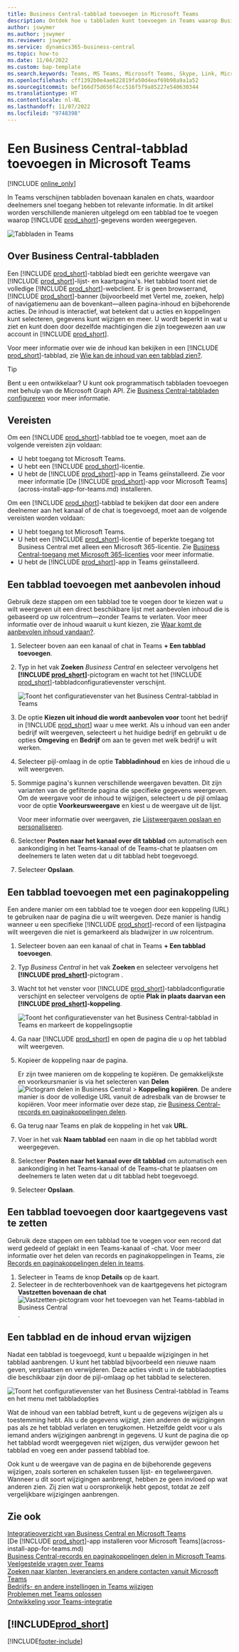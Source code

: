 ```yaml
---
title: Business Central-tabblad toevoegen in Microsoft Teams
description: Ontdek hoe u tabbladen kunt toevoegen in Teams waarop Business Central-pagina's worden weergeven.
author: jswymer
ms.author: jswymer
ms.reviewer: jswymer
ms.service: dynamics365-business-central
ms.topic: how-to
ms.date: 11/04/2022
ms.custom: bap-template
ms.search.keywords: Teams, MS Teams, Microsoft Teams, Skype, Link, Microsoft 365, collaborate, collaboration, teamwork, share records, tab
ms.openlocfilehash: cff1392b0e4ae622819fa50d4eaf69b98a9a1a52
ms.sourcegitcommit: bef166d75d656f4cc516f5f9a85227e540630344
ms.translationtype: HT
ms.contentlocale: nl-NL
ms.lasthandoff: 11/07/2022
ms.locfileid: "9748398"
---
```

# <a name="add-business-central-tab-in-microsoft-teams"></a>Een Business Central-tabblad toevoegen in Microsoft Teams

[!INCLUDE [online_only](includes/online_only.md)]

In Teams verschijnen tabbladen bovenaan kanalen en chats, waardoor deelnemers snel toegang hebben tot relevante informatie. In dit artikel worden verschillende manieren uitgelegd om een tabblad toe te voegen waarop [!INCLUDE [prod_short](includes/prod_short.md)]-gegevens worden weergegeven.

![Tabbladen in Teams](media/teams-tabs-border.png)

## <a name="about-business-central-tabs"></a>Over Business Central-tabbladen

Een [!INCLUDE [prod_short](includes/prod_short.md)]-tabblad biedt een gerichte weergave van [!INCLUDE [prod_short](includes/prod_short.md)]-lijst- en kaartpagina's. Het tabblad toont niet de volledige [!INCLUDE [prod_short](includes/prod_short.md)]-webclient. Er is geen browserrand, [!INCLUDE [prod_short](includes/prod_short.md)]-banner (bijvoorbeeld met Vertel me, zoeken, help) of navigatiemenu aan de bovenkant&mdash;alleen pagina-inhoud en bijbehorende acties. De inhoud is interactief, wat betekent dat u acties en koppelingen kunt selecteren, gegevens kunt wijzigen en meer. U wordt beperkt in wat u ziet en kunt doen door dezelfde machtigingen die zijn toegewezen aan uw account in [!INCLUDE [prod_short](includes/prod_short.md)].

Voor meer informatie over wie de inhoud kan bekijken in een [!INCLUDE [prod_short](includes/prod_short.md)]-tabblad, zie [Wie kan de inhoud van een tabblad zien?](/dynamics365/business-central/teams-faq?tabs=tabs#who-can-view).

> [!TIP]
> Bent u een ontwikkelaar? U kunt ook programmatisch tabbladen toevoegen met behulp van de Microsoft Graph API. Zie [Business Central-tabbladen configureren](/dynamics365/business-central/dev-itpro/developer/devenv-develop-for-teams-tabs) voor meer informatie.  

## <a name="prerequisites"></a>Vereisten

Om een [!INCLUDE [prod_short](includes/prod_short.md)]-tabblad toe te voegen, moet aan de volgende vereisten zijn voldaan:

- U hebt toegang tot Microsoft Teams.
- U hebt een [!INCLUDE [prod_short](includes/prod_short.md)]-licentie.
- U hebt de [!INCLUDE [prod_short](includes/prod_short.md)]-app in Teams geïnstalleerd. Zie voor meer informatie [De [!INCLUDE [prod_short](includes/prod_short.md)]-app voor Microsoft Teams](across-install-app-for-teams.md) installeren.

Om een [!INCLUDE [prod_short](includes/prod_short.md)]-tabblad te bekijken dat door een andere deelnemer aan het kanaal of de chat is toegevoegd, moet aan de volgende vereisten worden voldaan:

- U hebt toegang tot Microsoft Teams.
- U hebt een [!INCLUDE [prod_short](includes/prod_short.md)]-licentie of beperkte toegang tot Business Central met alleen een Microsoft 365-licentie. Zie [Business Central-toegang met Microsoft 365-licenties](admin-access-with-m365-license.md) voor meer informatie.
- U hebt de [!INCLUDE [prod_short](includes/prod_short.md)]-app in Teams geïnstalleerd.

## <a name="add-tab-using-recommended-content"></a>Een tabblad toevoegen met aanbevolen inhoud

Gebruik deze stappen om een tabblad toe te voegen door te kiezen wat u wilt weergeven uit een direct beschikbare lijst met aanbevolen inhoud die is gebaseerd op uw rolcentrum&mdash;zonder Teams te verlaten. Voor meer informatie over de inhoud waaruit u kunt kiezen, zie [Waar komt de aanbevolen inhoud vandaan?](/dynamics365/business-central/teams-faq?tabs=tabs#where-does-the-recommended-content-come-from).

1. Selecteer boven aan een kanaal of chat in Teams **+ Een tabblad toevoegen**.
2. Typ in het vak **Zoeken** *Business Central* en selecteer vervolgens het **[!INCLUDE [prod_short](includes/prod_short.md)]**-pictogram en wacht tot het [!INCLUDE [prod_short](includes/prod_short.md)]-tabbladconfiguratievenster verschijnt.

   ![Toont het configuratievenster van het Business Central-tabblad in Teams](media/teams-bc-tab-config-window.png)

3. De optie **Kiezen uit inhoud die wordt aanbevolen voor** toont het bedrijf in [!INCLUDE [prod_short](includes/prod_short.md)] waar u mee werkt. Als u inhoud van een ander bedrijf wilt weergeven, selecteert u het huidige bedrijf en gebruikt u de opties **Omgeving** en **Bedrijf** om aan te geven met welk bedrijf u wilt werken.
4. Selecteer pijl-omlaag in de optie **Tabbladinhoud** en kies de inhoud die u wilt weergeven.

   <!-- The list shows all pages that are bookmarked on your role center in [!INCLUDE [prod_short](includes/prod_short.md)]. To learn more about the content that you can choose from, see [Where does the recommended content come from?](teams-faq.md#recommended-content).-->
5. Sommige pagina's kunnen verschillende weergaven bevatten. Dit zijn varianten van de gefilterde pagina die specifieke gegevens weergeven. Om de weergave voor de inhoud te wijzigen, selecteert u de pijl omlaag voor de optie **Voorkeursweergave** en kiest u de weergave uit de lijst.

   Voor meer informatie over weergaven, zie [Lijstweergaven opslaan en personaliseren](ui-views.md).
6. Selecteer **Posten naar het kanaal over dit tabblad** om automatisch een aankondiging in het Teams-kanaal of de Teams-chat te plaatsen om deelnemers te laten weten dat u dit tabblad hebt toegevoegd.
7. Selecteer **Opslaan**.

## <a name="add-tab-using-a-page-link"></a>Een tabblad toevoegen met een paginakoppeling

Een andere manier om een tabblad toe te voegen door een koppeling (URL) te gebruiken naar de pagina die u wilt weergeven. Deze manier is handig wanneer u een specifieke [!INCLUDE [prod_short](includes/prod_short.md)]-record of een lijstpagina wilt weergeven die niet is gemarkeerd als bladwijzer in uw rolcentrum.

1. Selecteer boven aan een kanaal of chat in Teams **+ Een tabblad toevoegen**.
2. Typ *Business Central* in het vak **Zoeken** en selecteer vervolgens het **[!INCLUDE [prod_short](includes/prod_short.md)]**-pictogram .
3. Wacht tot het venster voor [!INCLUDE [prod_short](includes/prod_short.md)]-tabbladconfiguratie verschijnt en selecteer vervolgens de optie **Plak in plaats daarvan een [!INCLUDE [prod_short](includes/prod_short.md)]-koppeling**.

   ![Toont het configuratievenster van het Business Central-tabblad in Teams en markeert de koppelingsoptie](media/teams-bc-tab-config-window-page-link.png)
4. Ga naar [!INCLUDE [prod_short](includes/prod_short.md)] en open de pagina die u op het tabblad wilt weergeven.
5. Kopieer de koppeling naar de pagina.

   Er zijn twee manieren om de koppeling te kopiëren. De gemakkelijkste en voorkeursmanier is via het selecteren van **Delen** ![Pictogram delen in Business Central](media/share-icon.png) > **Koppeling kopiëren**. De andere manier is door de volledige URL vanuit de adresbalk van de browser te kopiëren. Voor meer informatie over deze stap, zie [Business Central-records en paginakoppelingen delen](across-working-with-teams.md).

6. Ga terug naar Teams en plak de koppeling in het vak **URL**.
7. Voer in het vak **Naam tabblad** een naam in die op het tabblad wordt weergegeven.
8. Selecteer **Posten naar het kanaal over dit tabblad** om automatisch een aankondiging in het Teams-kanaal of de Teams-chat te plaatsen om deelnemers te laten weten dat u dit tabblad hebt toegevoegd.
9. Selecteer **Opslaan**.

## <a name="add-tab-by-pinning-card-details"></a>Een tabblad toevoegen door kaartgegevens vast te zetten

Gebruik deze stappen om een tabblad toe te voegen voor een record dat werd gedeeld of geplakt in een Teams-kanaal of -chat. Voor meer informatie over het delen van records en paginakoppelingen in Teams, zie [Records en paginakoppelingen delen in teams](across-working-with-teams.md).

1. Selecteer in Teams de knop **Details** op de kaart.
2. Selecteer in de rechterbovenhoek van de kaartgegevens het pictogram **Vastzetten bovenaan de chat** ![Vastzetten-pictogram voor het toevoegen van het Teams-tabblad in Business Central](media/pin-teams.png).

## <a name="change-a-tab-and-its-content"></a>Een tabblad en de inhoud ervan wijzigen

Nadat een tabblad is toegevoegd, kunt u bepaalde wijzigingen in het tabblad aanbrengen. U kunt het tabblad bijvoorbeeld een nieuwe naam geven, verplaatsen en verwijderen. Deze acties vindt u in de tabbladopties die beschikbaar zijn door de pijl-omlaag op het tabblad te selecteren.

![Toont het configuratievenster van het Business Central-tabblad in Teams en het menu met tabbladopties](media/teams-bc-tab-config-window-options.png)

Wat de inhoud van een tabblad betreft, kunt u de gegevens wijzigen als u toestemming hebt. Als u de gegevens wijzigt, zien anderen de wijzigingen pas als ze het tabblad verlaten en terugkomen. Hetzelfde geldt voor u als iemand anders wijzigingen aanbrengt in gegevens. U kunt de pagina die op het tabblad wordt weergegeven niet wijzigen, dus verwijder gewoon het tabblad en voeg een ander passend tabblad toe.

Ook kunt u de weergave van de pagina en de bijbehorende gegevens wijzigen, zoals sorteren en schakelen tussen lijst- en tegelweergaven. Wanneer u dit soort wijzigingen aanbrengt, hebben ze geen invloed op wat anderen zien. Zij zien wat u oorspronkelijk hebt gepost, totdat ze zelf vergelijkbare wijzigingen aanbrengen.

## <a name="see-also"></a>Zie ook

[Integratieoverzicht van Business Central en Microsoft Teams](across-teams-overview.md)  
[De [!INCLUDE [prod_short](includes/prod_short.md)]-app installeren voor Microsoft Teams](across-install-app-for-teams.md)  
[Business Central-records en paginakoppelingen delen in Microsoft Teams](across-working-with-teams.md).
[Veelgestelde vragen over Teams](teams-faq.md)  
[Zoeken naar klanten, leveranciers en andere contacten vanuit Microsoft Teams](across-search-contacts-teams.md)  
[Bedrijfs- en andere instellingen in Teams wijzigen](across-teams-settings.md)  
[Problemen met Teams oplossen](admin-teams-troubleshooting.md)  
[Ontwikkeling voor Teams-integratie](/dynamics365/business-central/dev-itpro/developer/devenv-develop-for-teams)  

## [!INCLUDE[prod_short](includes/free_trial_md.md)]  

[!INCLUDE[footer-include](includes/footer-banner.md)]
